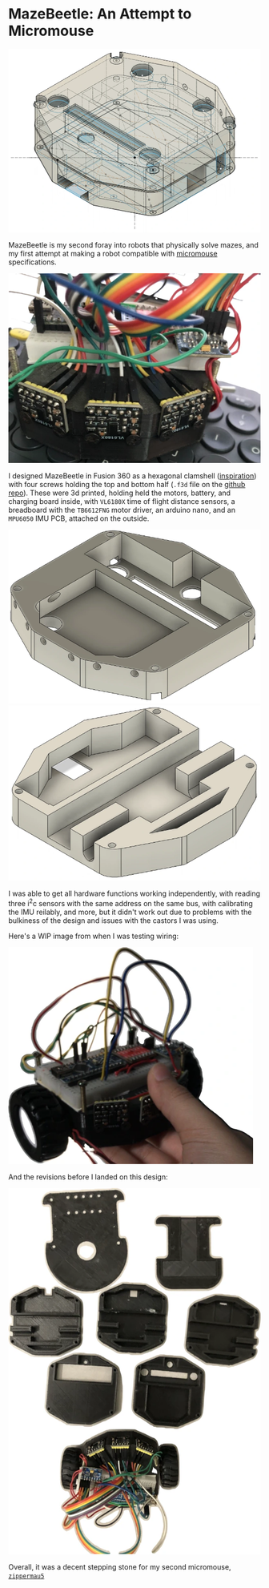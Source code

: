 # MazeBeetle: An Attempt to Micromouse
![3d view of hexagonal robot model](assets/cad-full.webp)

MazeBeetle is my second foray into robots that physically solve mazes, and my first attempt at making a robot compatible with [micromouse](https://en.wikipedia.org/wiki/Micromouse) specifications.

![front view of robot](assets/front.webp)

I designed MazeBeetle in Fusion 360 as a hexagonal clamshell ([inspiration](https://matthewtran.dev/2020/10/mmv2/)) with four screws holding the top and bottom half (`.f3d` file on the [github repo](https://github.com/AashvikTyagi/MazeBeetle)). These were 3d printed, holding held the motors, battery, and charging board inside, with `VL6180X` time of flight distance sensors, a breadboard with the `TB6612FNG` motor driver, an arduino nano, and an `MPU6050` IMU PCB, attached on the outside.

![3d view of robot top half](assets/cad-top.webp "asdasd")
![3d view of robot bottom half](assets/cad-bottom.webp)

I was able to get all hardware functions working independently, with reading three i<sup>2</sup>c sensors with the same address on the same bus, with calibrating the IMU reilably, and more, but it didn't work out due to problems with the bulkiness of the design and issues with the castors I was using.

Here's a WIP image from when I was testing wiring:

![3d view of robot bottom half](assets/wip.webp)

And the revisions before I landed on this design:

![3d view of robot bottom half](assets/revisions.webp)

Overall, it was a decent stepping stone for my second micromouse, [`zippermau5`](/zippermau5)